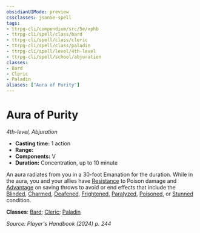 ```yaml
---
obsidianUIMode: preview
cssclasses: json5e-spell
tags:
- ttrpg-cli/compendium/src/5e/xphb
- ttrpg-cli/spell/class/bard
- ttrpg-cli/spell/class/cleric
- ttrpg-cli/spell/class/paladin
- ttrpg-cli/spell/level/4th-level
- ttrpg-cli/spell/school/abjuration
classes:
- Bard
- Cleric
- Paladin
aliases: ["Aura of Purity"]
---
```

# Aura of Purity
*4th-level, Abjuration*  


- **Casting time:** 1 action
- **Range:** 
- **Components:** V
- **Duration:** Concentration, up to 10 minute

An aura radiates from you in a 30-foot Emanation for the duration. While in the aura, you and your allies have [Resistance](3-Mechanics/CLI/rules/variant-rules/resistance-xphb.md) to Poison damage and [Advantage](3-Mechanics/CLI/rules/variant-rules/advantage-xphb.md) on saving throws to avoid or end effects that include the [Blinded](3-Mechanics/CLI/rules/conditions.md#Blinded), [Charmed](3-Mechanics/CLI/rules/conditions.md#Charmed), [Deafened](3-Mechanics/CLI/rules/conditions.md#Deafened), [Frightened](3-Mechanics/CLI/rules/conditions.md#Frightened), [Paralyzed](3-Mechanics/CLI/rules/conditions.md#Paralyzed), [Poisoned](3-Mechanics/CLI/rules/conditions.md#Poisoned), or [Stunned](3-Mechanics/CLI/rules/conditions.md#Stunned) condition.

**Classes**: [Bard](list-spells-classes-bard); [Cleric](list-spells-classes-cleric); [Paladin](list-spells-classes-paladin)

*Source: Player's Handbook (2024) p. 244*